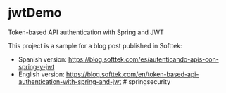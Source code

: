 # jwtDemo
Token-based API authentication with Spring and JWT

This project is a sample for a blog post published in Softtek:

* Spanish version: https://blog.softtek.com/es/autenticando-apis-con-spring-y-jwt
* English version: https://blog.softtek.com/en/token-based-api-authentication-with-spring-and-jwt
#   s p r i n g s e c u r i t y  
 